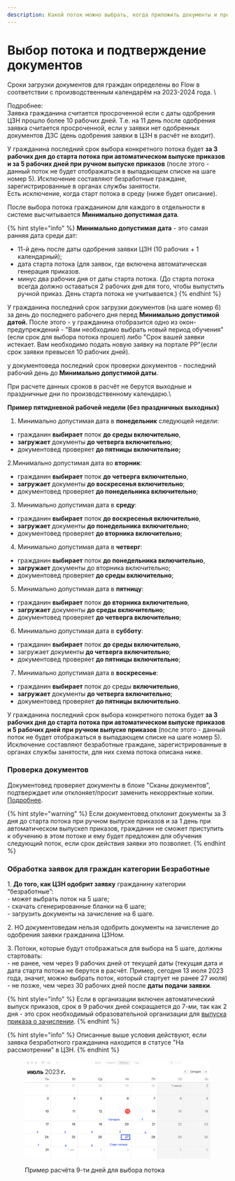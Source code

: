 ```yaml
---
description: Какой поток можно выбрать, когда приложить документы и произвести проверку
---
```


# Выбор потока и подтверждение документов

Сроки загрузки документов для граждан определены во Flow в соответствии с производственным календарём  на 2023-2024 года. \


Подробнее:\
Заявка гражданина считается просроченной если с даты одобрения ЦЗН прошло более 10 рабочих дней. Т.е. на 11 день после одобрения заявка считается просроченной, если у заявки нет одобренных документов ДЗС (день одобрения заявки в ЦЗН в расчёт не входит).

У гражданина последний срок выбора конкретного потока будет **за 3 рабочих дня до старта потока при автоматическом выпуске приказов и за 5 рабочих дней при ручном выпуске приказов** (после этого - данный поток не будет отображаться в выпадающем списке на шаге номер 5). Исключение составляют безработные граждане, зарегистрированные в органах службы занятости. \
Есть исключение, когда старт потока в среду (ниже будет описание).

После выбора потока гражданином для каждого в отдельности в системе высчитывается **Минимально допустимая дата**.&#x20;

{% hint style="info" %}
**Минимально допустимая дата** - это самая ранняя дата среди дат:

* 11-й день после даты одобрения заявки ЦЗН (10 рабочих + 1 календарный);
* дата старта потока (для заявок, где включена автоматическая генерация приказов.
* минус два рабочих дня от даты старта потока. (До старта потока всегда должно оставаться 2 рабочих дня для того, чтобы выпустить ручной приказ. День старта потока не учитывается.)
{% endhint %}

У гражданина последний срок загрузки документов (на шаге номер 6) за день до последнего рабочего дня перед **Минимально допустимой датой.** После этого - у гражданина отобразится одно из окон-предупреждений - "Вам необходимо выбрать новый период обучения" (если срок для выбора потока прошел) либо "Срок вашей заявки истекает. Вам необходимо подать новую заявку на портале РР"(если срок заявки превысел 10 рабочих дней).

у документоведа последний срок проверки документов - последний рабочий день до **Минимально допустимой даты**.

При расчете данных сроков в расчёт не берутся выходные и праздничные дни по производственному календарю.\


**Пример пятидневной рабочей недели (без праздничных выходных)**

1. Минимально допустимая дата в **понедельник** следующей недели:

* гражданин **выбирает** поток **до среды включительно**,
* **загружает** документы **до четверга включительно**;
* документовед проверяет **до пятницы включительно;**

2.Минимально допустимая дата во **вторник**:

* гражданин **выбирает** поток **до четверга включительно**,
* **загружает** документы **до воскресенья включительно**;
* документовед проверяет **до понедельника включительно**;

3. Минимально допустимая дата в **среду**:

* гражданин **выбирает** поток **до воскресенья включительно**,
* **загружает** документы **до понедельника включительно**;
* документовед проверяет **до вторника включительно**;

4. Минимально допустимая дата в **четверг**:

* гражданин **выбирает** поток **до понедельника включительно**,
* **загружает** документы до вторника включительно;
* документовед проверяет **до среды включительно**;

5. Минимально допустимая дата в **пятницу**:

* гражданин **выбирает** поток **до вторника включительно**,
* **загружает** документы **до среды включительно**;
* документовед проверяет **до четверга включительно**;

6. Минимально допустимая дата в **субботу**:

* гражданин **выбирает** поток **до среды включительно**,
* загружает документы **до четверга включительно**;
* документовед проверяет **до пятницы включительно**;

7. Минимально допустимая дата в **воскресенье**:

* гражданин **выбирает** поток до среды **включительно**,
* **загружает** документы **до четверга включительно**;
* документовед проверяет **до пятницы включительно**.

У гражданина последний срок выбора конкретного потока будет **за 3 рабочих дня до старта потока при автоматическом выпуске приказов и 5 рабочих дней при ручном выпуске приказов** (после этого - данный поток  не будет отображаться в выпадающем списке на шаге номер 5). Исключение составляют безработные граждане, зарегистрированные в органах службы занятости, для них схема потока описана ниже.&#x20;

### Проверка документов

Документовед проверяет  документы в блоке "Сканы документов", подтверждает или отклоняет/просит заменить некорректные копии. [Подробнее](../proverka-dokumentov/).

{% hint style="warning" %}
Если документовед отклонит документы за 3 дня до старта потока при ручном выпуске приказов и за 1 день при автоматическом выпускеп приказов, гражданин не сможет приступить к обучению в этом потоке и ему будет предложен для обучения следующий поток, если срок действия заявки это позволяет.
{% endhint %}

### Обработка заявок для граждан категории Безработные

1\. **До того, как ЦЗН одобрит заявку** гражданину категории “безработные”:\
\- может выбрать поток на 5 шаге;\
\- скачать сгенерированные бланки на 6 шаге;\
\- загрузить документы на зачисление на 6 шаге.

2\. НО документоведам нельзя одобрить документы на зачисление до одобрения заявки гражданина ЦЗНом.

3\. Потоки, которые будут отображаться для выбора на 5 шаге, должны стартовать:\
\- не ранее, чем через 9 рабочих дней от текущей даты (текущая дата и дата старта потока не берутся в расчёт. Пример, сегодня 13 июля 2023 года, значит, можно выбрать поток, который стартует не ранее 27 июля)\
\- не позже, чем через 30 рабочих дней после **даты подачи заявки**.

{% hint style="info" %}
Если в организации включен автоматический выпуск приказов, срок  в 9 рабочих дней сокращается до 7-ми, так  как 2 дня - это срок необходимый образовательной организации для [выпуска приказа о зачислении](../prikazy./ruchnoe-dobavlenie-prikazov..md).
{% endhint %}

{% hint style="info" %}
Описанные выше условия действуют, если заявка безработного гражданина находится в статусе "На рассмотрении" в ЦЗН.
{% endhint %}

<figure><img src="../.gitbook/assets/image (6).png" alt=""><figcaption><p>Пример расчёта 9-ти дней для выбора потока</p></figcaption></figure>
